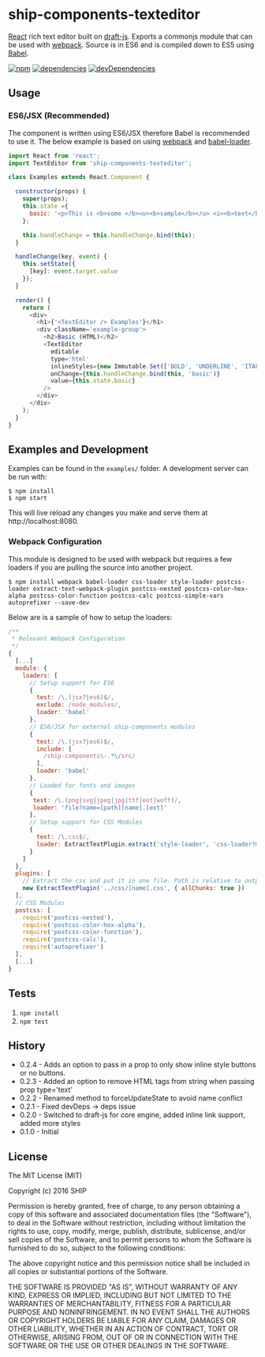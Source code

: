 # ship-components-texteditor
[React](http://facebook.github.io/react/) rich text editor built on [draft-js](https://facebook.github.io/draft-js/). Exports a commonjs module that can be used with [webpack](http://webpack.github.io/). Source is in ES6 and is compiled down to ES5 using [Babel](https://babeljs.io/).

[![npm](https://img.shields.io/npm/v/ship-components-texteditor.svg?maxAge=2592000)](https://www.npmjs.com/package/ship-components-texteditor)
[![dependencies](https://img.shields.io/david/ship-components/ship-components-texteditor.svg?style=flat)](https://david-dm.org/ship-components/ship-components-texteditor)
[![devDependencies](https://img.shields.io/david/dev/ship-components/ship-components-texteditor.svg?style=flat)](https://david-dm.org/ship-components/ship-components-texteditor?type=dev)

## Usage

### ES6/JSX (Recommended)
The component is written using ES6/JSX therefore Babel is recommended to use it. The below example is based on using [webpack](http://webpack.github.io/) and [babel-loader](https://github.com/babel/babel-loader).
```js
import React from 'react';
import TextEditor from 'ship-components-texteditor';

class Examples extends React.Component {

  constructor(props) {
    super(props);
    this.state ={
      basic: '<p>This is <b>some </b><u><b>sample</b></u> <i><b>text</b></i></p>'
    };

    this.handleChange = this.handleChange.bind(this);
  }

  handleChange(key, event) {
    this.setState({
      [key]: event.target.value
    });
  }

  render() {
    return (
      <div>
        <h1>{'<TextEditor /> Examples'}</h1>
        <div className='example-group'>
          <h2>Basic (HTML)</h2>
          <TextEditor
            editable
            type='html'
            inlineStyles={new Immutable.Set(['BOLD', 'UNDERLINE', 'ITALIC'])}
            onChange={this.handleChange.bind(this, 'basic')}
            value={this.state.basic}
          />
        </div>
      </div>
    );
  }
}

```

## Examples and Development
Examples can be found in the `examples/` folder. A development server can be run with:

```shell
$ npm install
$ npm start
```

This will live reload any changes you make and serve them at http://localhost:8080.

### Webpack Configuration
This module is designed to be used with webpack but requires a few loaders if you are pulling the source into another project.

```shell
$ npm install webpack babel-loader css-loader style-loader postcss-loader extract-text-webpack-plugin postcss-nested postcss-color-hex-alpha postcss-color-function postcss-calc postcss-simple-vars autoprefixer --save-dev
```

Below are is a sample of how to setup the loaders:

```js
/**
 * Relevant Webpack Configuration
 */
{
  [...]
  module: {
    loaders: [
      // Setup support for ES6
      {
        test: /\.(jsx?|es6)$/,
        exclude: /node_modules/,
        loader: 'babel'
      },
      // ES6/JSX for external ship-components modules
      {
        test: /\.(jsx?|es6)$/,
        include: [
          /ship-components\-.*\/src/
        ],
        loader: 'babel'
      },
      // Loaded for fonts and images
      {
       test: /\.(png|svg|jpeg|jpg|ttf|eot|woff)/,
       loader: 'file?name=[path][name].[ext]'
      },
      // Setup support for CSS Modules
      {
        test: /\.css$/,
        loader: ExtractTextPlugin.extract('style-loader', 'css-loader?modules&importLoaders=1&localIdentName=[name]__[local]___[hash:base64:5]!postcss-loader')
      }
    ]
  },
  plugins: [
    // Extract the css and put it in one file. Path is relative to output path
    new ExtractTextPlugin('../css/[name].css', { allChunks: true })
  ],
  // CSS Modules
  postcss: [
    require('postcss-nested'),
    require('postcss-color-hex-alpha'),
    require('postcss-color-function'),
    require('postcss-calc'),
    require('autoprefixer')
  ],
  [...]
}
```

## Tests
1. `npm install`
2. `npm test`

## History
* 0.2.4 - Adds an option to pass in a prop to only show inline style buttons or no buttons.
* 0.2.3 - Added an option to remove HTML tags from string when passing prop type='text'
* 0.2.2 - Renamed method to forceUpdateState to avoid name conflict
* 0.2.1 - Fixed devDeps -> deps issue
* 0.2.0 - Switched to draft-js for core engine, added inline link support, added more styles
* 0.1.0 - Initial

## License
The MIT License (MIT)

Copyright (c) 2016 SHIP

Permission is hereby granted, free of charge, to any person obtaining a copy
of this software and associated documentation files (the "Software"), to deal
in the Software without restriction, including without limitation the rights
to use, copy, modify, merge, publish, distribute, sublicense, and/or sell
copies of the Software, and to permit persons to whom the Software is
furnished to do so, subject to the following conditions:

The above copyright notice and this permission notice shall be included in all
copies or substantial portions of the Software.

THE SOFTWARE IS PROVIDED "AS IS", WITHOUT WARRANTY OF ANY KIND, EXPRESS OR
IMPLIED, INCLUDING BUT NOT LIMITED TO THE WARRANTIES OF MERCHANTABILITY,
FITNESS FOR A PARTICULAR PURPOSE AND NONINFRINGEMENT. IN NO EVENT SHALL THE
AUTHORS OR COPYRIGHT HOLDERS BE LIABLE FOR ANY CLAIM, DAMAGES OR OTHER
LIABILITY, WHETHER IN AN ACTION OF CONTRACT, TORT OR OTHERWISE, ARISING FROM,
OUT OF OR IN CONNECTION WITH THE SOFTWARE OR THE USE OR OTHER DEALINGS IN THE
SOFTWARE.
